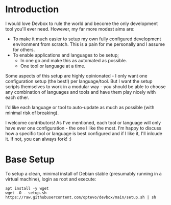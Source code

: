 # Introduction
I would love Devbox to rule the world and become the only development tool you'll ever need. However, my far more modest aims are:
- To make it much easier to setup my own fully configured development environment from scratch. This is a pain for me personally and I assume for others.
- To enable applications and languages to be setup;
  - In one go and make this as automated as possible.
  - One tool or language at a time.

Some aspects of this setup are highly opinionated - I only want one configuration setup (the best!) per language/tool.
But I want the setup scripts themselves to work in a modular way - you should be able to choose any combination of languages and tools and have them play nicely with each other.

I'd like each language or tool to auto-update as much as possible (with minimal risk of breaking).

I welcome contributors! As I've mentioned, each tool or language will only have ever one configuration - the one I like the most. I'm happy to discuss how a specific tool or language is best configured and if I like it, I'll inlcude it. If not, you can always fork! :)

# Base Setup
To setup a clean, minimal install of Debian stable (presumably running in a virtual machine), login as root and execute:

```
apt install -y wget
wget -O - setup.sh https://raw.githubusercontent.com/optevo/devbox/main/setup.sh | sh

```
